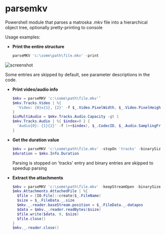 # parsemkv
Powershell module that parses a matroska .mkv file into a hierarchical object tree, optionally pretty-printing to console

Usage examples:

* **Print the entire structure**
  ```powershell
  parseMKV 'c:\some\path\file.mkv' -print
  ```
![screenshot](https://i.imgur.com/sxtVJDK.png)

  Some entries are skipped by default, see parameter descriptions in the code.

* **Print video/audio info**
  ```powershell
  $mkv = parseMKV 'c:\some\path\file.mkv'`
  $mkv.Tracks.Video | %{ 
  	'Video: {0}x{1}, {2}' -f $_.Video.PixelWidth, $_.Video.PixelHeight, $_.CodecID
  }
  $isMultiAudio = $mkv.Tracks.Audio.Capacity -gt 1
  $mkv.Tracks.Audio | %{ $index=0 } { 
  	'Audio{0}: {1}{2}' -f (++$index), $_.CodecID, $_.Audio.SamplingFrequency
  }
  ```

* **Get the duration value**
  ```powershell
  $mkv = parseMKV 'c:\some\path\file.mkv' -stopOn 'tracks' -binarySizeLimit 0
  $duration = $mkv.Info.Duration
  ```
  Parsing is stopped on 'tracks' entry and binary entries are skipped to speedup parsing

* **Extract the attachments**
  ```powershell
  $mkv = parseMKV 'c:\some\path\file.mkv' -keepStreamOpen -binarySizeLimit 0
  $mkv.Attachments.AttachedFile | %{
  	$file = [IO.File]::create($_.FileName)
  	$size = $_.FileData._.size
  	$mkv._.reader.baseStream.position = $_.FileData._.datapos
  	$data = $mkv._.reader.readBytes($size)
  	$file.write($data, 0, $size)
  	$file.close()
  }
  $mkv._.reader.close()
  ```

